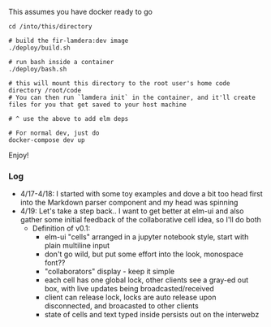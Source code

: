 This assumes you have docker ready to go

```
cd /into/this/directory

# build the fir-lamdera:dev image
./deploy/build.sh

# run bash inside a container
./deploy/bash.sh

# this will mount this directory to the root user's home code directory /root/code
# You can then run `lamdera init` in the container, and it'll create files for you that get saved to your host machine 

# ^ use the above to add elm deps

# For normal dev, just do
docker-compose dev up
```

Enjoy!

### Log

 * 4/17-4/18: I started with some toy examples and dove a bit too head first into the Markdown parser component and my head was spinning
 * 4/19: Let's take a step back..
   I want to get better at elm-ui and also gather some initial feedback of the collaborative cell idea, so I'll do both
    * Definition of v0.1:
       * elm-ui "cells" arranged in a jupyter notebook style, start with plain multiline input
       * don't go wild, but put some effort into the look, monospace font??
       * "collaborators" display - keep it simple
       * each cell has one global lock, other clients see a gray-ed out box, with live updates being broadcasted/received
       * client can release lock, locks are auto release upon disconnected, and broacasted to other clients
       * state of cells and text typed inside persists out on the interwebz
